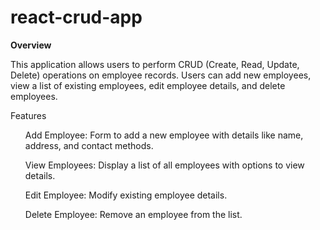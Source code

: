 # react-crud-app
<b>Overview</b>

This application allows users to perform CRUD (Create, Read, Update, Delete) operations on employee records. Users can add new employees, view a list of existing employees, edit employee details, and delete employees.

Features
<ol>Add Employee: Form to add a new employee with details like name, address, and contact methods.</ol>
<ol>View Employees: Display a list of all employees with options to view details.</ol>
<ol>Edit Employee: Modify existing employee details.</ol>
<ol>Delete Employee: Remove an employee from the list.</ol>

